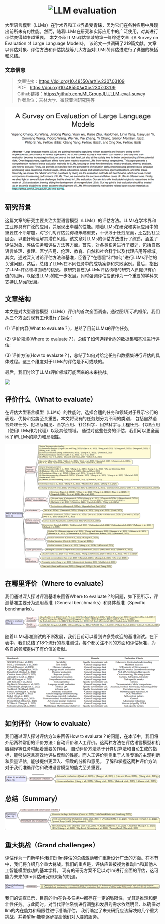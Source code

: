 <h1 align="center">
  <br>
  <img src="imgs/logo-llmeval.png" alt="LLM evaluation" width="500">
</h1>

大型语言模型（LLMs）在学术界和工业界备受青睐，因为它们在各种应用中展现出前所未有的性能。然而，随着LLMs在研究和实际应用中的广泛使用，对其进行评估变得越来越重要。
本文介绍LLMs评估领域的第一篇综述文章《A Survey on Evaluation of Large Language Models》。
该论文一共调研了219篇文献。文章以评估对象、评估方法和评估挑战等几大方面对LLMs的评估进进行了详细的概括和总结。

### 文章信息
> 文章链接：https://doi.org/10.48550/arXiv.2307.03109   
> PDF：https://doi.org/10.48550/arXiv.2307.03109                                                                                                                       
> Github链接：https://github.com/MLGroupJLU/LLM-eval-survey                                                                                                                  
> 作者单位：吉林大学、微软亚洲研究院等


![](imgs/abstract.png)

## 研究背景
这篇文章的研究主要关注大型语言模型（LLMs）的评估方法。LLMs在学术界和工业界具有广泛的应用，并展现出卓越的性能。随着LLMs在研究和实际应用中的重要性不断增加，对它们的评估变得越来越重要，不仅限于任务层面，还包括社会层面，以更好地理解其潜在风险。该文章对LLMs的评估方法进行了综述，涵盖了评估对象、评估任务和评估方法等方面。首先，对各类任务进行了概述，包括自然语言处理、推理、医学应用、伦理、教育、自然和社会科学以及代理应用等领域。其次，通过深入讨论评估方法和基准，回答了“在哪里”和“如何”进行LLMs评估的关键问题。然后，总结了LLMs在不同任务中的成功案例和失败案例。最后，指出了LLMs评估领域面临的挑战。该研究旨在为LLMs评估领域的研究人员提供有价值的见解，以促进LLMs的进一步发展。同时强调评估应该作为一个重要的学科来支持LLMs的发展。

## 文章结构
本文是对大型语言模型（LLMs）评价的首次全面调查。通过图1所示的框架，我们从三个方面对现有工作进行了探索：

(1) 评价内容(What to evaluate？)，总结了目前LLMs的评估任务;

(2) 评价领域(Where to evaluate？)，总结了如何选择合适的数据集和基准进行评估;

(3) 评价方法(How to evaluate？)，总结了如何对给定任务和数据集进行评估的具体过程。这三个维度对于LLMs的评估是不可或缺的。

最后，我们讨论了LLMs评价领域可能面临的未来挑战。


![](imgs/framework.png)

## 评价什么（What to evaluate）
在评估大型语言模型（LLMs）的性能时，选择合适的任务和领域对于展示它们的表现、优势和劣势至关重要。本文将现有的任务划分为不同的类别，
包括自然语言处理任务、伦理与偏见、医学应用、社会科学、自然科学与工程任务、代理应用（使用LLMs作为代理）以及其他领域。
通过对这些任务的评估，我们可以更全面地了解LLMs的能力和局限性。

![](imgs/what-2.png)

## 在哪里评价（Where to evaluate）
我们通过深入探讨评测基准来回答Where to evaluate？的问题，如下图所示，评测基准主要分为通用基准（General benchmarks）和具体基准（Specific benchmarks）。

![](imgs/where-1.png)

随着LLMs基准测试的不断发展，我们目前可以看到许多受欢迎的基准测试。在下表中，我们总结了18个流行的基准测试，每个都关注不同的方面和评估标准，为各自的领域提供了有价值的贡献。

![](imgs/tb-b-1.png)

## 如何评价（How to evaluate）
我们通过深入探讨评估方法来回答How to evaluate？的问题，在本节中，我们将介绍两种常用的评价方法：自动评价和人工评价。这两种方法在评估语言模型和机器翻译等任务时起着重要的作用。
自动评价方法基于计算机算法和自动生成的指标，能够快速且高效地评估模型的性能。而人工评价则侧重于人类专家的主观判断和质量评估，能够提供更深入、细致的分析和意见。
了解和掌握这两种评价方法对于我们准确评估和改进语言模型的能力至关重要。

![](imgs/how-1.png)

## 总结（Summary）

![](imgs/sum-1.png)


## 重大挑战（Grand challenges）
评估作为一门新学科:我们对llm评估的总结激励我们重新设计广泛的方面。在本节中，我们将介绍几个重大挑战。我们的重点是，评估应该被视为推动llm和其他人工智能模型成功的基本学科。
现有的研究方案不足以对llm进行全面的评估，这可能为未来的llm评估研究带来新的机遇。

![](imgs/chall-1.png)

我们的调查显示，目前的llm在许多任务中都存在一定的局限性，尤其是推理和健壮性任务。与此同时，对当代评估系统进行调整和发展的需求依然明显，以确保对llm的内在能力和局限性进行准确评估。
我们确定了未来研究应该解决的几个重大挑战，并希望llm能够逐步提高他们对人类的服务。


